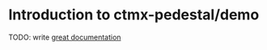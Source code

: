 # Introduction to ctmx-pedestal/demo

TODO: write [great documentation](http://jacobian.org/writing/what-to-write/)
